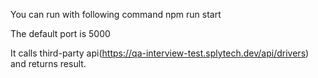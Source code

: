 You can run with following command
npm run start

The default port is 5000

It calls third-party api(https://qa-interview-test.splytech.dev/api/drivers) and returns result.